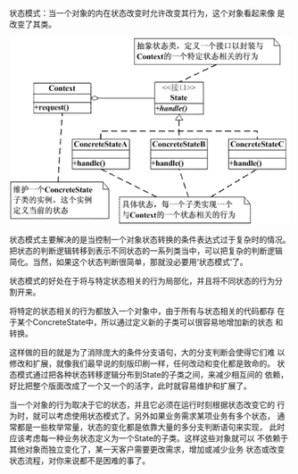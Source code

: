 状态模式：当一个对象的内在状态改变时允许改变其行为，这个对象看起来像
是改变了其类。

![状态模式](https://github.com/leihenqingze/fodder/blob/master/demo-designpattern/bigtalk-designpattern/c16/state.gif?raw=true)

状态模式主要解决的是当控制一个对象状态转换的条件表达式过于复杂时的情况。
把状态的判断逻辑转移到表示不同状态的一系列类当中，可以把复杂的判断逻辑
简化。当然，如果这个状态判断很简单，那就没必要用‘状态模式’了。

状态模式的好处在于将与特定状态相关的行为局部化，并且将不同状态的行为分
割开来。

将特定的状态相关的行为都放入一个对象中，由于所有与状态相关的代码都存
在于某个ConcreteState中，所以通过定义新的子类可以很容易地增加新的状态
和转换。

这样做的目的就是为了消除庞大的条件分支语句，大的分支判断会使得它们难
以修改和扩展，就像我们最早说的刻版印刷一样，任何改动和变化都是致命的。
状态模式通过把各种状态转移逻辑分布到State的子类之间，来减少相互间的
依赖，好比把整个版面改成了一个又一个的活字，此时就容易维护和扩展了。

当一个对象的行为取决于它的状态，并且它必须在运行时刻根据状态改变它的
行为时，就可以考虑使用状态模式了。另外如果业务需求某项业务有多个状态，
通常都是一些枚举常量，状态的变化都是依靠大量的多分支判断语句来实现，
此时应该考虑每一种业务状态定义为一个State的子类。这样这些对象就可以
不依赖于其他对象而独立变化了，某一天客户需要更改需求，增加或减少业务
状态或改变状态流程，对你来说都不是困难的事了。